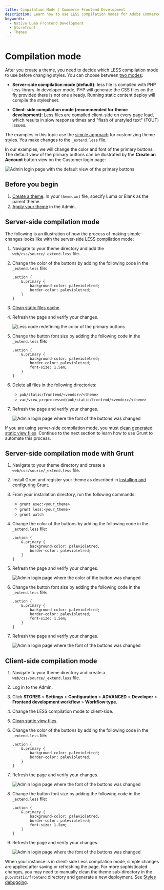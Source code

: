 ```yaml
---
title: Compilation Mode | Commerce Frontend Development
description: Learn how to use LESS compilation modes for Adobe Commerce and Magento Open Source themes.
keywords:
  - Native Luma Frontend Development
  - Storefront
  - Themes
---
```


# Compilation mode

After you [create a theme](../../themes/create-storefront.md), you need to decide which LESS compilation mode to use before changing styles. You can choose between [two modes](../preprocess.md):

-  **Server-side compilation mode (default):** less file is compiled with PHP less library. In developer mode, PHP will generate the CSS files on the fly provided there is not one already. Running static content deploy will compile the stylesheet.

-  **Client-side compilation mode (recommended for theme development):** Less files are compiled client-side on every page load, which results in slow response times and "flash of unstyled text" (FOUT) issues.

The examples in this topic use the [simple approach](../quickstart/customize-styles.md#) for customizing theme styles. You make changes to the `_extend.less` file.

In our examples, we will change the color and font of the primary buttons. The default view of the primary buttons can be illustrated by the **Create an Account** button view on the Customer login page:

![Admin login page with the default view of the primary buttons](../../../_images/frontend/extend_less_screenshot21.png)

## Before you begin

1. [Create a theme](../../themes/create-storefront.md). In your `theme.xml` file, specify Luma or Blank as the parent theme.
1. [Apply your theme](../../themes/apply-storefront.md) in the Admin.

## Server-side compilation mode

The following is an illustration of how the process of making simple changes looks like with the server-side LESS compilation mode:

1. Navigate to your theme directory and add the `web/css/source/_extend.less` file.
1. Change the color of the buttons by adding the following code in the `_extend.less` file:

   ```less
   .action {
       &.primary {
           background-color: palevioletred;
           border-color: palevioletred;
       }
   }
   ```

1. [Clean static files cache](../../caching.md#clean-cache).
1. Refresh the page and verify your changes.

   ![Less code redefining the color of the primary buttons](../../../_images/frontend/extend_less_screenshot121.png)

1. Change the button font size by adding the following code in the `_extend.less` file:

   ```less
   .action {
       &.primary {
           background-color: palevioletred;
           border-color: palevioletred;
           font-size: 1.5em;
       }
   }
   ```

1. Delete all files in the following directories:

   -  `pub/static/frontend/<vendor>/<theme>`
   -  `var/view_preprocessed/pub/static/frontend/<vendor>/<theme>`

1. Refresh the page and verify your changes.

   ![Admin login page where the font of the buttons was changed](../../../_images/frontend/extend_less_screenshot221.png)

<InlineAlert variant="info" slots="text"/>

If you are using server-side compilation mode, you must [clean generated static view files](../../caching.md#clean-static-files). Continue to the next section to learn how to use Grunt to automate this process.

## Server-side compilation mode with Grunt

1. Navigate to your theme directory and create a `web/css/source/_extend.less` file.
1. Install Grunt and register your theme as described in [Installing and configuring Grunt](../../tools/grunt.md).
1. From your installation directory, run the following commands:

   -  `grunt exec:<your_theme>`
   -  `grunt less:<your_theme>`
   -  `grunt watch`

1. Change the color of the buttons by adding the following code in the `_extend.less` file:

   ```less
   .action {
       &.primary {
           background-color: palevioletred;
           border-color: palevioletred;
       }
   }
   ```

1. Refresh the page and verify your changes.

   ![Admin login page where the color of the button was changed](../../../_images/frontend/extend_less_screenshot121.png)

1. Change the button font size by adding the following code in the `_extend.less` file:

   ```less
   .action {
       &.primary {
           background-color: palevioletred;
           border-color: palevioletred;
           font-size: 1.5em;
       }
   }
   ```

1. Refresh the page and verify your changes.

   ![Admin login page where the font of the buttons was changed](../../../_images/frontend/extend_less_screenshot221.png)

## Client-side compilation mode

1. Navigate to your theme directory and create a `web/css/source/_extend.less` file.
1. Log in to the Admin.
1. Click **STORES** > **Settings** > **Configuration** > **ADVANCED** > **Developer** > **Frontend development workflow** > **Workflow type**.
1. Change the LESS compilation mode to client-side.
1. [Clean static view files](../../caching.md#clean-static-files).
1. Change the color of the buttons by adding the following code in the `_extend.less` file:

   ```less
   .action {
       &.primary {
           background-color: palevioletred;
           border-color: palevioletred;
       }
   }
   ```

1. Refresh the page and verify your changes.

   ![Admin login page where the font of the buttons was changed](../../../_images/frontend/extend_less_screenshot121.png)

1. Change the button font size by adding the following code in the `_extend.less` file:

   ```less
   .action {
       &.primary {
           background-color: palevioletred;
           border-color: palevioletred;
           font-size: 1.5em;
       }
   }
   ```

1. Refresh the page and verify your changes.

   ![Admin login page where the font of the buttons was changed](../../../_images/frontend/extend_less_screenshot221.png)

<InlineAlert variant="info" slots="text"/>

When your instance is in client-side Less compilation mode, simple changes are applied after saving or refreshing the page. For more sophisticated changes, you may need to manually clean the theme sub-directory in the `pub/static/frontend` directory and generate a new deployment. See [Styles debugging](../debug.md).
